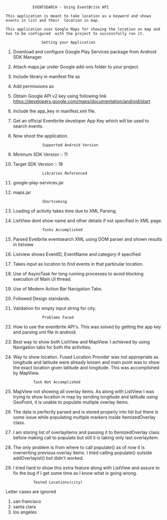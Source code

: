 				EVENTSEARCH - Using EventBrite API

	This application is meant to take location as a keyword and shows events in list and their 	location in map.
	
	This application uses Google Maps for showing the location on map and has to be configured 	with the project to successfully run it.

					Setting your Application
	
1. Download and configure Google Play Services package from Android SDK Manager.
2. Attach maps.jar under Google add-ons folder to your project.
3. Include library in manifest file as <uses-library android:name="com.google.android.maps"/>
4. Add permissions as <uses-permission android:name="android.permission.INTERNET"/>
5. Obtain Google API v2 key using following link
https://developers.google.com/maps/documentation/android/start
6. Include the app_key in manifest.xml file.
7. Get an official Eventbrite developer App Key which will be used to search events.
8. Now shoot the application.

					Supported Android Version

1. Minimum SDK Version :: 11
2. Target SDK Version :: 18

					Libraries Referenced
1. google-play-services.jar
2. maps.jar

					Shortcoming
1. Loading of activity takes time due to XML Parsing.
2. ListView dont show name and other details if not specified in XML page.
  
					Tasks Accomplished
1. Parsed Evetbrite eventsearch XML using DOM parser and shown results in listview
2. Listview shows EventID, EventName and category if specified
3. Takes input as location to find events in that particular location.
4. Use of  AsyncTask for long running processes to avoid blocking execution of Main UI thread.
5.  Use of Modern Action Bar Navigation Tabs. 
6. Followed Design standards.
7. Validation for empty input string for city.

					Problems Faced
1. How to use the eventbrite API's. This was solved by getting the app key and parsing xml file in android.
2. Best way to show both ListView and MapView. I achieved by using Navigation tabs for both the activities.
3. Way to show location. Fused Location Provider was not appropriate as longitude and latitude were already known and main point was to show the exact location given latitude and longitude.  This was accomplished by MapView.

				Task Not Accomplished
1. MapView not showing all overlay items. As along with ListView I was trying to show location in map by sending longitude and latitude using GeoPoint, it is unable to populate multiple overlay items.
2. The data is perfectly parsed and is stored properly into list but there is some issue while populating multiple markers inside ItemizedOverlay class.
3. I am storing list of overlayitems and passing it to ItemizedOverlay class before making call to populate but still it is taking only last overlayitem.
4. The only problem is from where to call populate() as of now it is overwriting previous overlay items. I tried calling populate() outside addOverlayist() but didn't worked.
5. I tried hard to show this extra feature along with ListView and assure to fix the bug if I get some time as I know what is going wrong. 

				Tested Locations(city)
Letter cases are ignored
1. san francisco
2. santa clara
3. los angeles

